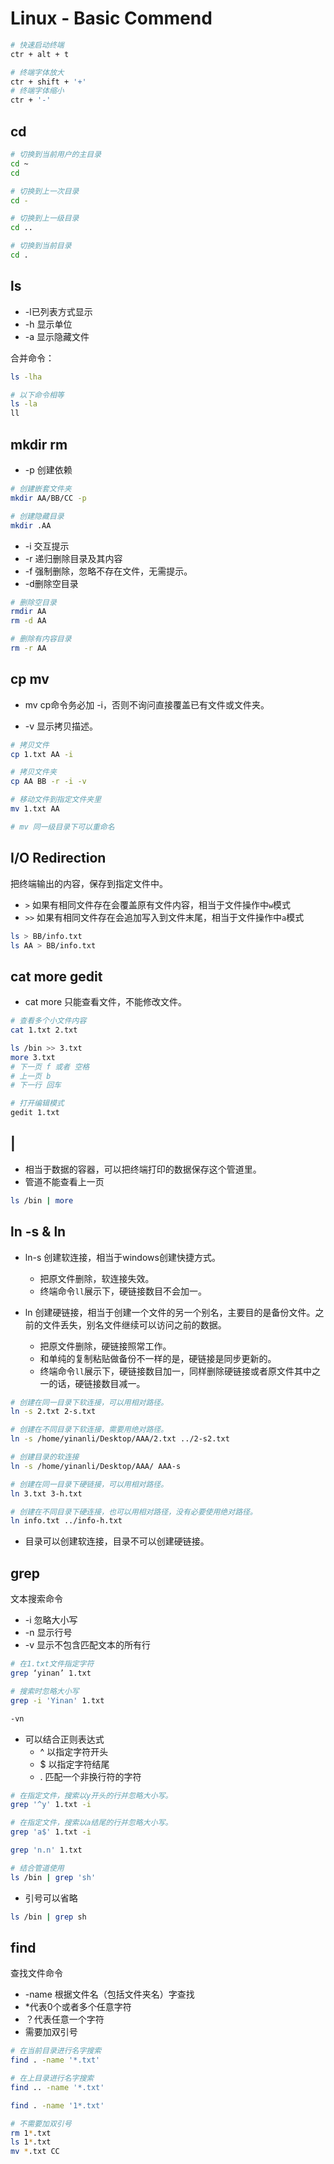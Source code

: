 # Linux - Basic Commend

```bash
# 快速启动终端
ctr + alt + t

# 终端字体放大
ctr + shift + '+'
# 终端字体缩小
ctr + '-' 
```

## cd

```bash
# 切换到当前用户的主目录
cd ~
cd

# 切换到上一次目录
cd -

# 切换到上一级目录
cd ..

# 切换到当前目录
cd .
```

## ls

- -l已列表方式显示
- -h 显示单位
- -a 显示隐藏文件

合并命令：

```bash
ls -lha

# 以下命令相等
ls -la
ll
```

## mkdir rm

- -p 创建依赖

```bash
# 创建嵌套文件夹
mkdir AA/BB/CC -p

# 创建隐藏目录
mkdir .AA
```

- -i 交互提示
- -r 递归删除目录及其内容
- -f 强制删除，忽略不存在文件，无需提示。
- -d删除空目录

```bash
# 删除空目录
rmdir AA
rm -d AA

# 删除有内容目录
rm -r AA
```

## cp mv

- mv cp命令务必加 -i，否则不询问直接覆盖已有文件或文件夹。

- -v 显示拷贝描述。

```bash
# 拷贝文件
cp 1.txt AA -i

# 拷贝文件夹
cp AA BB -r -i -v 

# 移动文件到指定文件夹里
mv 1.txt AA

# mv 同一级目录下可以重命名
```

## I/O Redirection

把终端输出的内容，保存到指定文件中。

- `>` 如果有相同文件存在会覆盖原有文件内容，相当于文件操作中`w`模式
- `>>` 如果有相同文件存在会追加写入到文件末尾，相当于文件操作中`a`模式

```bash
ls > BB/info.txt
ls AA > BB/info.txt
```

## cat more gedit

- cat more 只能查看文件，不能修改文件。

```bash
# 查看多个小文件内容
cat 1.txt 2.txt

ls /bin >> 3.txt
more 3.txt
# 下一页 f 或者 空格
# 上一页 b
# 下一行 回车

# 打开编辑模式
gedit 1.txt
```

## |

- 相当于数据的容器，可以把终端打印的数据保存这个管道里。
- 管道不能查看上一页

```bash
ls /bin | more
```

## ln -s & ln

- ln-s 创建软连接，相当于windows创建快捷方式。
  - 把原文件删除，软连接失效。
  - 终端命令`ll`展示下，硬链接数目不会加一。

- ln 创建硬链接，相当于创建一个文件的另一个别名，主要目的是备份文件。之前的文件丢失，别名文件继续可以访问之前的数据。
  - 把原文件删除，硬链接照常工作。
  - 和单纯的复制粘贴做备份不一样的是，硬链接是同步更新的。
  - 终端命令`ll`展示下，硬链接数目加一，同样删除硬链接或者原文件其中之一的话，硬链接数目减一。


```bash
# 创建在同一目录下软连接，可以用相对路径。
ln -s 2.txt 2-s.txt

# 创建在不同目录下软连接，需要用绝对路径。
ln -s /home/yinanli/Desktop/AAA/2.txt ../2-s2.txt

# 创建目录的软连接
ln -s /home/yinanli/Desktop/AAA/ AAA-s

# 创建在同一目录下硬链接，可以用相对路径。
ln 3.txt 3-h.txt

# 创建在不同目录下硬连接，也可以用相对路径，没有必要使用绝对路径。
ln info.txt ../info-h.txt
```

- 目录可以创建软连接，目录不可以创建硬链接。

## grep

文本搜索命令

- -i 忽略大小写
- -n 显示行号
- -v 显示不包含匹配文本的所有行

```bash
# 在1.txt文件指定字符
grep ‘yinan’ 1.txt

# 搜索时忽略大小写
grep -i 'Yinan' 1.txt

-vn
```

- 可以结合正则表达式
  - ^ 以指定字符开头
  - $ 以指定字符结尾
  - . 匹配一个非换行符的字符

```bash
# 在指定文件，搜索以y开头的行并忽略大小写。
grep '^y' 1.txt -i

# 在指定文件，搜索以a结尾的行并忽略大小写。
grep 'a$' 1.txt -i

grep 'n.n' 1.txt

# 结合管道使用
ls /bin | grep 'sh'
```

- 引号可以省略

```bash
ls /bin | grep sh
```

## find

查找文件命令

- -name 根据文件名（包括文件夹名）字查找
- *代表0个或者多个任意字符
- ？代表任意一个字符
- 需要加双引号

```bash
# 在当前目录进行名字搜索
find . -name '*.txt'

# 在上目录进行名字搜索
find .. -name '*.txt'

find . -name '1*.txt'

# 不需要加双引号
rm 1*.txt
ls 1*.txt
mv *.txt CC
```





